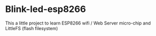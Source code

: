 # Blink-led-esp8266
This a little project to learn ESP8266 wifi / Web Server micro-chip and LittleFS (flash filesystem)
